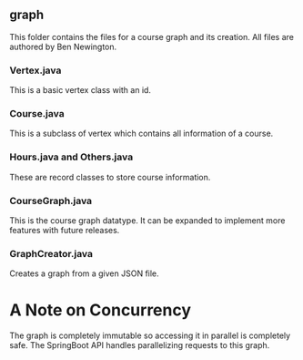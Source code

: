 ## graph

This folder contains the files for a course graph and its creation. All files are authored by Ben Newington.

### Vertex.java

This is a basic vertex class with an id.

### Course.java

This is a subclass of vertex which contains all information of a course.

### Hours.java and Others.java

These are record classes to store course information.

### CourseGraph.java

This is the course graph datatype. It can be expanded to implement more features with future releases.

### GraphCreator.java

Creates a graph from a given JSON file.

# A Note on Concurrency

The graph is completely immutable so accessing it in parallel is completely safe. The SpringBoot API handles parallelizing requests to this graph.
